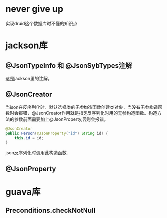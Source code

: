 # never give up

实现druid这个数据库时不懂的知识点

# jackson库

## @JsonTypeInfo 和 @JsonSybTypes注解

这是jackson里的注解。

## @JsonCreator

当json在反序列化时，默认选择类的无参构造函数创建类对象，当没有无参构造函数时会报错，@JsonCreator作用就是指定反序列化时用的无参构造函数。构造方法的参数前面需要加上@JsonProperty,否则会报错。
```java
@JsonCreator
public Person(@JsonProperty("id") String id) {
    this.id = id;
}
```
json反序列化时调用此构造函数.

## @JsonProperty


# guava库

## Preconditions.checkNotNull

